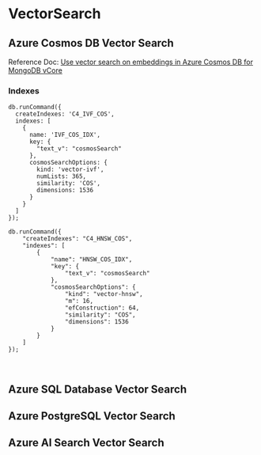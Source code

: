 # VectorSearch

## Azure Cosmos DB Vector Search

Reference Doc: [Use vector search on embeddings in Azure Cosmos DB for MongoDB vCore](https://learn.microsoft.com/en-us/azure/cosmos-db/mongodb/vcore/vector-search) </br>

### Indexes

```
db.runCommand({
  createIndexes: 'C4_IVF_COS',
  indexes: [
    {
      name: 'IVF_COS_IDX',
      key: {
        "text_v": "cosmosSearch"
      },
      cosmosSearchOptions: {
        kind: 'vector-ivf',
        numLists: 365,
        similarity: 'COS',
        dimensions: 1536
      }
    }
  ]
});

db.runCommand({ 
    "createIndexes": "C4_HNSW_COS",
    "indexes": [
        {
            "name": "HNSW_COS_IDX",
            "key": {
                "text_v": "cosmosSearch"
            },
            "cosmosSearchOptions": { 
                "kind": "vector-hnsw", 
                "m": 16, 
                "efConstruction": 64, 
                "similarity": "COS", 
                "dimensions": 1536 
            } 
        } 
    ] 
});
```

</br>

## Azure SQL Database Vector Search

## Azure PostgreSQL Vector Search

## Azure AI Search Vector Search
